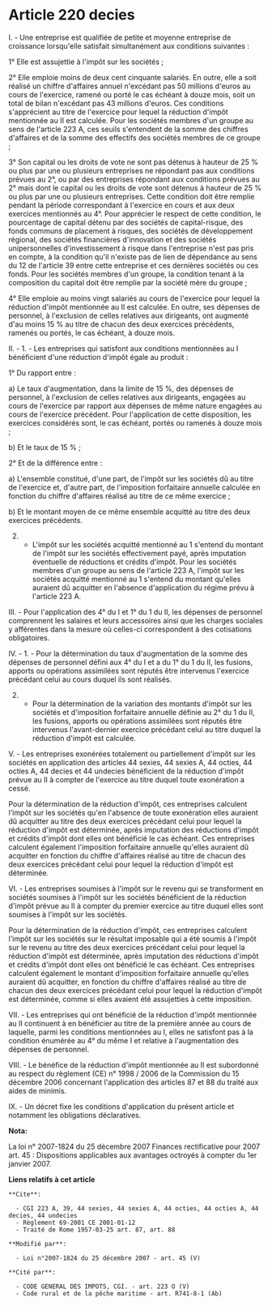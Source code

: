# Article 220 decies

I. - Une entreprise est qualifiée de petite et moyenne entreprise de croissance lorsqu'elle satisfait simultanément aux
conditions suivantes :

1° Elle est assujettie à l'impôt sur les sociétés ;

2° Elle emploie moins de deux cent cinquante salariés. En outre, elle a soit réalisé un chiffre d'affaires annuel n'excédant
pas 50 millions d'euros au cours de l'exercice, ramené ou porté le cas échéant à douze mois, soit un total de bilan
n'excédant pas 43 millions d'euros. Ces conditions s'apprécient au titre de l'exercice pour lequel la réduction d'impôt
mentionnée au II est calculée. Pour les sociétés membres d'un groupe au sens de l'article 223 A, ces seuils s'entendent de la
somme des chiffres d'affaires et de la somme des effectifs des sociétés membres de ce groupe ;

3° Son capital ou les droits de vote ne sont pas détenus à hauteur de 25 % ou plus par une ou plusieurs entreprises ne
répondant pas aux conditions prévues au 2°, ou par des entreprises répondant aux conditions prévues au 2° mais dont le
capital ou les droits de vote sont détenus à hauteur de 25 % ou plus par une ou plusieurs entreprises. Cette condition doit
être remplie pendant la période correspondant à l'exercice en cours et aux deux exercices mentionnés au 4°. Pour apprécier le
respect de cette condition, le pourcentage de capital détenu par des sociétés de capital-risque, des fonds communs de
placement à risques, des sociétés de développement régional, des sociétés financières d'innovation et des sociétés
unipersonnelles d'investissement à risque dans l'entreprise n'est pas pris en compte, à la condition qu'il n'existe pas de
lien de dépendance au sens du 12 de l'article 39 entre cette entreprise et ces dernières sociétés ou ces fonds. Pour les
sociétés membres d'un groupe, la condition tenant à la composition du capital doit être remplie par la société mère du
groupe ;

4° Elle emploie au moins vingt salariés au cours de l'exercice pour lequel la réduction d'impôt mentionnée au II est
calculée. En outre, ses dépenses de personnel, à l'exclusion de celles relatives aux dirigeants, ont augmenté d'au moins 15 %
au titre de chacun des deux exercices précédents, ramenés ou portés, le cas échéant, à douze mois.

II. - 1. - Les entreprises qui satisfont aux conditions mentionnées au I bénéficient d'une réduction d'impôt égale au
produit :

1° Du rapport entre :

a) Le taux d'augmentation, dans la limite de 15 %, des dépenses de personnel, à l'exclusion de celles relatives aux
dirigeants, engagées au cours de l'exercice par rapport aux dépenses de même nature engagées au cours de l'exercice
précédent. Pour l'application de cette disposition, les exercices considérés sont, le cas échéant, portés ou ramenés à douze
mois ;

b) Et le taux de 15 % ;

2° Et de la différence entre :

a) L'ensemble constitué, d'une part, de l'impôt sur les sociétés dû au titre de l'exercice et, d'autre part, de l'imposition
forfaitaire annuelle calculée en fonction du chiffre d'affaires réalisé au titre de ce même exercice ;

b) Et le montant moyen de ce même ensemble acquitté au titre des deux exercices précédents.

2. - L'impôt sur les sociétés acquitté mentionné au 1 s'entend du montant de l'impôt sur les sociétés effectivement payé,
après imputation éventuelle de réductions et crédits d'impôt. Pour les sociétés membres d'un groupe au sens de l'article 223
A, l'impôt sur les sociétés acquitté mentionné au 1 s'entend du montant qu'elles auraient dû acquitter en l'absence
d'application du régime prévu à l'article 223 A.

III. - Pour l'application des 4° du I et 1° du 1 du II, les dépenses de personnel comprennent les salaires et leurs
accessoires ainsi que les charges sociales y afférentes dans la mesure où celles-ci correspondent à des cotisations
obligatoires.

IV. - 1. - Pour la détermination du taux d'augmentation de la somme des dépenses de personnel défini aux 4° du I et a du 1°
du 1 du II, les fusions, apports ou opérations assimilées sont réputés être intervenus l'exercice précédant celui au cours
duquel ils sont réalisés.

2. - Pour la détermination de la variation des montants d'impôt sur les sociétés et d'imposition forfaitaire annuelle définie
au 2° du 1 du II, les fusions, apports ou opérations assimilées sont réputés être intervenus l'avant-dernier exercice
précédant celui au titre duquel la réduction d'impôt est calculée.

V. - Les entreprises exonérées totalement ou partiellement d'impôt sur les sociétés en application des articles 44 sexies, 44
sexies A, 44 octies, 44 octies A, 44 decies et 44 undecies bénéficient de la réduction d'impôt prévue au II à compter de
l'exercice au titre duquel toute exonération a cessé.

Pour la détermination de la réduction d'impôt, ces entreprises calculent l'impôt sur les sociétés qu'en l'absence de toute
exonération elles auraient dû acquitter au titre des deux exercices précédant celui pour lequel la réduction d'impôt est
déterminée, après imputation des réductions d'impôt et crédits d'impôt dont elles ont bénéficié le cas échéant. Ces
entreprises calculent également l'imposition forfaitaire annuelle qu'elles auraient dû acquitter en fonction du chiffre
d'affaires réalisé au titre de chacun des deux exercices précédant celui pour lequel la réduction d'impôt est déterminée.

VI. - Les entreprises soumises à l'impôt sur le revenu qui se transforment en sociétés soumises à l'impôt sur les sociétés
bénéficient de la réduction d'impôt prévue au II à compter du premier exercice au titre duquel elles sont soumises à l'impôt
sur les sociétés.

Pour la détermination de la réduction d'impôt, ces entreprises calculent l'impôt sur les sociétés sur le résultat imposable
qui a été soumis à l'impôt sur le revenu au titre des deux exercices précédant celui pour lequel la réduction d'impôt est
déterminée, après imputation des réductions d'impôt et crédits d'impôt dont elles ont bénéficié le cas échéant. Ces
entreprises calculent également le montant d'imposition forfaitaire annuelle qu'elles auraient dû acquitter, en fonction du
chiffre d'affaires réalisé au titre de chacun des deux exercices précédant celui pour lequel la réduction d'impôt est
déterminée, comme si elles avaient été assujetties à cette imposition.

VII. - Les entreprises qui ont bénéficié de la réduction d'impôt mentionnée au II continuent à en bénéficier au titre de la
première année au cours de laquelle, parmi les conditions mentionnées au I, elles ne satisfont pas à la condition énumérée au
4° du même I et relative à l'augmentation des dépenses de personnel.

VIII. - Le bénéfice de la réduction d'impôt mentionnée au II est subordonné au respect du règlement (CE) n° 1998 / 2006 de la
Commission du 15 décembre 2006 concernant l'application des articles 87 et 88 du traité aux aides de minimis.

IX. - Un décret fixe les conditions d'application du présent article et notamment les obligations déclaratives.

**Nota:**

La loi n° 2007-1824 du 25 décembre 2007 Finances rectificative pour 2007 art. 45 : Dispositions applicables aux avantages
octroyés à compter du 1er janvier 2007.

**Liens relatifs à cet article**

	**Cite**:

	  - CGI 223 A, 39, 44 sexies, 44 sexies A, 44 octies, 44 octies A, 44 decies, 44 undecies
	  - Règlement 69-2001 CE 2001-01-12
	  - Traité de Rome 1957-03-25 art. 87, art. 88

	**Modifié par**:

	  - Loi n°2007-1824 du 25 décembre 2007 - art. 45 (V)

	**Cité par**:

	  - CODE GENERAL DES IMPOTS, CGI. - art. 223 O (V)
	  - Code rural et de la pêche maritime - art. R741-8-1 (Ab)
